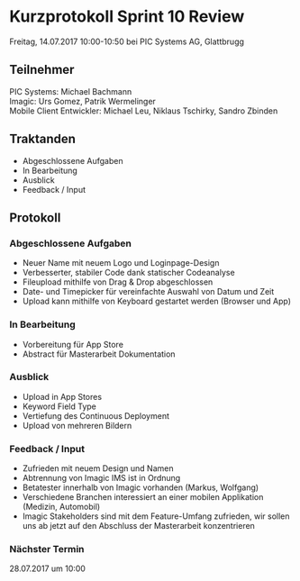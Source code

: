 # Kurzprotokoll Sprint 10 Review

Freitag, 14.07.2017 10:00-10:50 bei PIC Systems AG, Glattbrugg

## Teilnehmer

PIC Systems: Michael Bachmann  
Imagic: Urs Gomez, Patrik Wermelinger  
Mobile Client Entwickler: Michael Leu, Niklaus Tschirky, Sandro Zbinden

## Traktanden
- Abgeschlossene Aufgaben
- In Bearbeitung
- Ausblick
- Feedback / Input

## Protokoll

### Abgeschlossene Aufgaben
- Neuer Name mit neuem Logo und Loginpage-Design
- Verbesserter, stabiler Code dank statischer Codeanalyse
- Fileupload mithilfe von Drag & Drop abgeschlossen
- Date- und Timepicker für vereinfachte Auswahl von Datum und Zeit
- Upload kann mithilfe von Keyboard gestartet werden (Browser und App)

### In Bearbeitung
- Vorbereitung für App Store
- Abstract für Masterarbeit Dokumentation

### Ausblick
- Upload in App Stores
- Keyword Field Type
- Vertiefung des Continuous Deployment
- Upload von mehreren Bildern

### Feedback / Input
- Zufrieden mit neuem Design und Namen
- Abtrennung von Imagic IMS ist in Ordnung
- Betatester innerhalb von Imagic vorhanden (Markus, Wolfgang)
- Verschiedene Branchen interessiert an einer mobilen Applikation (Medizin, Automobil)
- Imagic Stakeholders sind mit dem Feature-Umfang zufrieden, wir sollen uns ab jetzt auf den Abschluss der Masterarbeit konzentrieren

### Nächster Termin
28.07.2017 um 10:00

